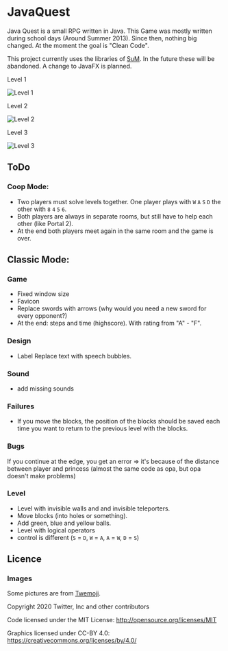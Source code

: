 # JavaQuest
Java Quest is a small RPG written in Java. This Game was mostly written during school days (Around Summer 2013). Since then, nothing big changed. At the moment the goal is "Clean Code".

This project currently uses the libraries of [SuM](https://www.mg-werl.de/sum/).
In the future these will be abandoned. A change to JavaFX is planned.

Level 1

![Level 1](https://i.imgur.com/GJTODLH.png) 

Level 2

![Level 2](https://i.ibb.co/x8Gp27c/Unbenanntt.png)

Level 3

![Level 3](https://i.ibb.co/tHx6hZX/Unbenanntt.png)

## ToDo
### Coop Mode:
* Two players must solve levels together. One player plays with `W` `A` `S` `D` the other with `8` `4` `5` `6`.
* Both players are always in separate rooms, but still have to help each other (like Portal 2).
* At the end both players meet again in the same room and the game is over.

## Classic Mode:
### Game
- Fixed window size
- Favicon
- Replace swords with arrows (why would you need a new sword for every opponent?)
- At the end: steps and time (highscore). With rating from "A" - "F".

### Design
- Label Replace text with speech bubbles.
  
### Sound
- add missing sounds

### Failures
- If you move the blocks, the position of the blocks should be saved each time you want to return to the previous level with the blocks.
  
### Bugs
If you continue at the edge, you get an error => it's because of the distance between player and princess (almost the same code as opa, but opa doesn't make problems)
  
### Level
  + Level with invisible walls and and invisible teleporters.
  + Move blocks (into holes or something).
  + Add green, blue and yellow balls.
  + Level with logical operators
  + control is different (`S` = `D`, `W` = `A`, `A` = `W`, `D` = `S`)

## Licence
### Images
Some pictures are from [Twemoji](https://twemoji.twitter.com/).

Copyright 2020 Twitter, Inc and other contributors

Code licensed under the MIT License: http://opensource.org/licenses/MIT

Graphics licensed under CC-BY 4.0: https://creativecommons.org/licenses/by/4.0/

